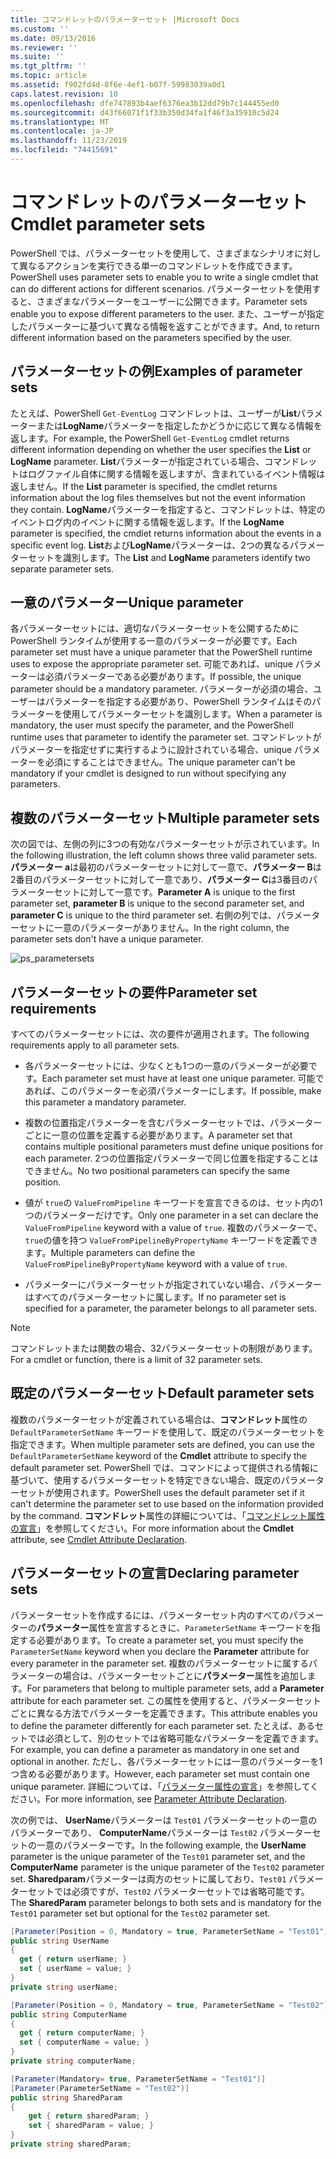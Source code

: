 ```yaml
---
title: コマンドレットのパラメーターセット |Microsoft Docs
ms.custom: ''
ms.date: 09/13/2016
ms.reviewer: ''
ms.suite: ''
ms.tgt_pltfrm: ''
ms.topic: article
ms.assetid: f902fd4d-8f6e-4ef1-b07f-59983039a0d1
caps.latest.revision: 10
ms.openlocfilehash: dfe747893b4aef6376ea3b12dd79b7c144455ed0
ms.sourcegitcommit: d43f66071f1f33b350d34fa1f46f3a35910c5d24
ms.translationtype: MT
ms.contentlocale: ja-JP
ms.lasthandoff: 11/23/2019
ms.locfileid: "74415691"
---
```

# <a name="cmdlet-parameter-sets"></a><span data-ttu-id="e31f7-102">コマンドレットのパラメーターセット</span><span class="sxs-lookup"><span data-stu-id="e31f7-102">Cmdlet parameter sets</span></span>

<span data-ttu-id="e31f7-103">PowerShell では、パラメーターセットを使用して、さまざまなシナリオに対して異なるアクションを実行できる単一のコマンドレットを作成できます。</span><span class="sxs-lookup"><span data-stu-id="e31f7-103">PowerShell uses parameter sets to enable you to write a single cmdlet that can do different actions for different scenarios.</span></span> <span data-ttu-id="e31f7-104">パラメーターセットを使用すると、さまざまなパラメーターをユーザーに公開できます。</span><span class="sxs-lookup"><span data-stu-id="e31f7-104">Parameter sets enable you to expose different parameters to the user.</span></span> <span data-ttu-id="e31f7-105">また、ユーザーが指定したパラメーターに基づいて異なる情報を返すことができます。</span><span class="sxs-lookup"><span data-stu-id="e31f7-105">And, to return different information based on the parameters specified by the user.</span></span>

## <a name="examples-of-parameter-sets"></a><span data-ttu-id="e31f7-106">パラメーターセットの例</span><span class="sxs-lookup"><span data-stu-id="e31f7-106">Examples of parameter sets</span></span>

<span data-ttu-id="e31f7-107">たとえば、PowerShell `Get-EventLog` コマンドレットは、ユーザーが**List**パラメーターまたは**LogName**パラメーターを指定したかどうかに応じて異なる情報を返します。</span><span class="sxs-lookup"><span data-stu-id="e31f7-107">For example, the PowerShell `Get-EventLog` cmdlet returns different information depending on whether the user specifies the **List** or **LogName** parameter.</span></span> <span data-ttu-id="e31f7-108">**List**パラメーターが指定されている場合、コマンドレットはログファイル自体に関する情報を返しますが、含まれているイベント情報は返しません。</span><span class="sxs-lookup"><span data-stu-id="e31f7-108">If the **List** parameter is specified, the cmdlet returns information about the log files themselves but not the event information they contain.</span></span> <span data-ttu-id="e31f7-109">**LogName**パラメーターを指定すると、コマンドレットは、特定のイベントログ内のイベントに関する情報を返します。</span><span class="sxs-lookup"><span data-stu-id="e31f7-109">If the **LogName** parameter is specified, the cmdlet returns information about the events in a specific event log.</span></span> <span data-ttu-id="e31f7-110">**List**および**LogName**パラメーターは、2つの異なるパラメーターセットを識別します。</span><span class="sxs-lookup"><span data-stu-id="e31f7-110">The **List** and **LogName** parameters identify two separate parameter sets.</span></span>

## <a name="unique-parameter"></a><span data-ttu-id="e31f7-111">一意のパラメーター</span><span class="sxs-lookup"><span data-stu-id="e31f7-111">Unique parameter</span></span>

<span data-ttu-id="e31f7-112">各パラメーターセットには、適切なパラメーターセットを公開するために PowerShell ランタイムが使用する一意のパラメーターが必要です。</span><span class="sxs-lookup"><span data-stu-id="e31f7-112">Each parameter set must have a unique parameter that the PowerShell runtime uses to expose the appropriate parameter set.</span></span> <span data-ttu-id="e31f7-113">可能であれば、unique パラメーターは必須パラメーターである必要があります。</span><span class="sxs-lookup"><span data-stu-id="e31f7-113">If possible, the unique parameter should be a mandatory parameter.</span></span> <span data-ttu-id="e31f7-114">パラメーターが必須の場合、ユーザーはパラメーターを指定する必要があり、PowerShell ランタイムはそのパラメーターを使用してパラメーターセットを識別します。</span><span class="sxs-lookup"><span data-stu-id="e31f7-114">When a parameter is mandatory, the user must specify the parameter, and the PowerShell runtime uses that parameter to identify the parameter set.</span></span> <span data-ttu-id="e31f7-115">コマンドレットがパラメーターを指定せずに実行するように設計されている場合、unique パラメーターを必須にすることはできません。</span><span class="sxs-lookup"><span data-stu-id="e31f7-115">The unique parameter can't be mandatory if your cmdlet is designed to run without specifying any parameters.</span></span>

## <a name="multiple-parameter-sets"></a><span data-ttu-id="e31f7-116">複数のパラメーターセット</span><span class="sxs-lookup"><span data-stu-id="e31f7-116">Multiple parameter sets</span></span>

<span data-ttu-id="e31f7-117">次の図では、左側の列に3つの有効なパラメーターセットが示されています。</span><span class="sxs-lookup"><span data-stu-id="e31f7-117">In the following illustration, the left column shows three valid parameter sets.</span></span> <span data-ttu-id="e31f7-118">**パラメーター a**は最初のパラメーターセットに対して一意で、**パラメーター B**は2番目のパラメーターセットに対して一意であり、**パラメーター C**は3番目のパラメーターセットに対して一意です。</span><span class="sxs-lookup"><span data-stu-id="e31f7-118">**Parameter A** is unique to the first parameter set, **parameter B** is unique to the second parameter set, and **parameter C** is unique to the third parameter set.</span></span> <span data-ttu-id="e31f7-119">右側の列では、パラメーターセットに一意のパラメーターがありません。</span><span class="sxs-lookup"><span data-stu-id="e31f7-119">In the right column, the parameter sets don't have a unique parameter.</span></span>

![ps_parametersets](../media/ps-parametersets.gif)

## <a name="parameter-set-requirements"></a><span data-ttu-id="e31f7-121">パラメーターセットの要件</span><span class="sxs-lookup"><span data-stu-id="e31f7-121">Parameter set requirements</span></span>

<span data-ttu-id="e31f7-122">すべてのパラメーターセットには、次の要件が適用されます。</span><span class="sxs-lookup"><span data-stu-id="e31f7-122">The following requirements apply to all parameter sets.</span></span>

- <span data-ttu-id="e31f7-123">各パラメーターセットには、少なくとも1つの一意のパラメーターが必要です。</span><span class="sxs-lookup"><span data-stu-id="e31f7-123">Each parameter set must have at least one unique parameter.</span></span> <span data-ttu-id="e31f7-124">可能であれば、このパラメーターを必須パラメーターにします。</span><span class="sxs-lookup"><span data-stu-id="e31f7-124">If possible, make this parameter a mandatory parameter.</span></span>

- <span data-ttu-id="e31f7-125">複数の位置指定パラメーターを含むパラメーターセットでは、パラメーターごとに一意の位置を定義する必要があります。</span><span class="sxs-lookup"><span data-stu-id="e31f7-125">A parameter set that contains multiple positional parameters must define unique positions for each parameter.</span></span> <span data-ttu-id="e31f7-126">2つの位置指定パラメーターで同じ位置を指定することはできません。</span><span class="sxs-lookup"><span data-stu-id="e31f7-126">No two positional parameters can specify the same position.</span></span>

- <span data-ttu-id="e31f7-127">値が `true`の `ValueFromPipeline` キーワードを宣言できるのは、セット内の1つのパラメーターだけです。</span><span class="sxs-lookup"><span data-stu-id="e31f7-127">Only one parameter in a set can declare the `ValueFromPipeline` keyword with a value of `true`.</span></span>
  <span data-ttu-id="e31f7-128">複数のパラメーターで、`true`の値を持つ `ValueFromPipelineByPropertyName` キーワードを定義できます。</span><span class="sxs-lookup"><span data-stu-id="e31f7-128">Multiple parameters can define the `ValueFromPipelineByPropertyName` keyword with a value of `true`.</span></span>

- <span data-ttu-id="e31f7-129">パラメーターにパラメーターセットが指定されていない場合、パラメーターはすべてのパラメーターセットに属します。</span><span class="sxs-lookup"><span data-stu-id="e31f7-129">If no parameter set is specified for a parameter, the parameter belongs to all parameter sets.</span></span>

> [!NOTE]
> <span data-ttu-id="e31f7-130">コマンドレットまたは関数の場合、32パラメーターセットの制限があります。</span><span class="sxs-lookup"><span data-stu-id="e31f7-130">For a cmdlet or function, there is a limit of 32 parameter sets.</span></span>

## <a name="default-parameter-sets"></a><span data-ttu-id="e31f7-131">既定のパラメーターセット</span><span class="sxs-lookup"><span data-stu-id="e31f7-131">Default parameter sets</span></span>

<span data-ttu-id="e31f7-132">複数のパラメーターセットが定義されている場合は、**コマンドレット**属性の `DefaultParameterSetName` キーワードを使用して、既定のパラメーターセットを指定できます。</span><span class="sxs-lookup"><span data-stu-id="e31f7-132">When multiple parameter sets are defined, you can use the `DefaultParameterSetName` keyword of the **Cmdlet** attribute to specify the default parameter set.</span></span> <span data-ttu-id="e31f7-133">PowerShell では、コマンドによって提供される情報に基づいて、使用するパラメーターセットを特定できない場合、既定のパラメーターセットが使用されます。</span><span class="sxs-lookup"><span data-stu-id="e31f7-133">PowerShell uses the default parameter set if it can't determine the parameter set to use based on the information provided by the command.</span></span> <span data-ttu-id="e31f7-134">**コマンドレット**属性の詳細については、「[コマンドレット属性の宣言](./cmdlet-attribute-declaration.md)」を参照してください。</span><span class="sxs-lookup"><span data-stu-id="e31f7-134">For more information about the **Cmdlet** attribute, see [Cmdlet Attribute Declaration](./cmdlet-attribute-declaration.md).</span></span>

## <a name="declaring-parameter-sets"></a><span data-ttu-id="e31f7-135">パラメーターセットの宣言</span><span class="sxs-lookup"><span data-stu-id="e31f7-135">Declaring parameter sets</span></span>

<span data-ttu-id="e31f7-136">パラメーターセットを作成するには、パラメーターセット内のすべてのパラメーターの**パラメーター**属性を宣言するときに、`ParameterSetName` キーワードを指定する必要があります。</span><span class="sxs-lookup"><span data-stu-id="e31f7-136">To create a parameter set, you must specify the `ParameterSetName` keyword when you declare the **Parameter** attribute for every parameter in the parameter set.</span></span> <span data-ttu-id="e31f7-137">複数のパラメーターセットに属するパラメーターの場合は、パラメーターセットごとに**パラメーター**属性を追加します。</span><span class="sxs-lookup"><span data-stu-id="e31f7-137">For parameters that belong to multiple parameter sets, add a **Parameter** attribute for each parameter set.</span></span> <span data-ttu-id="e31f7-138">この属性を使用すると、パラメーターセットごとに異なる方法でパラメーターを定義できます。</span><span class="sxs-lookup"><span data-stu-id="e31f7-138">This attribute enables you to define the parameter differently for each parameter set.</span></span> <span data-ttu-id="e31f7-139">たとえば、あるセットでは必須として、別のセットでは省略可能なパラメーターを定義できます。</span><span class="sxs-lookup"><span data-stu-id="e31f7-139">For example, you can define a parameter as mandatory in one set and optional in another.</span></span> <span data-ttu-id="e31f7-140">ただし、各パラメーターセットには一意のパラメーターを1つ含める必要があります。</span><span class="sxs-lookup"><span data-stu-id="e31f7-140">However, each parameter set must contain one unique parameter.</span></span> <span data-ttu-id="e31f7-141">詳細については、「[パラメーター属性の宣言](parameter-attribute-declaration.md)」を参照してください。</span><span class="sxs-lookup"><span data-stu-id="e31f7-141">For more information, see [Parameter Attribute Declaration](parameter-attribute-declaration.md).</span></span>

<span data-ttu-id="e31f7-142">次の例では、 **UserName**パラメーターは `Test01` パラメーターセットの一意のパラメーターであり、 **ComputerName**パラメーターは `Test02` パラメーターセットの一意のパラメーターです。</span><span class="sxs-lookup"><span data-stu-id="e31f7-142">In the following example, the **UserName** parameter is the unique parameter of the `Test01` parameter set, and the **ComputerName** parameter is the unique parameter of the `Test02` parameter set.</span></span> <span data-ttu-id="e31f7-143">**Sharedparam**パラメーターは両方のセットに属しており、`Test01` パラメーターセットでは必須ですが、`Test02` パラメーターセットでは省略可能です。</span><span class="sxs-lookup"><span data-stu-id="e31f7-143">The **SharedParam** parameter belongs to both sets and is mandatory for the `Test01` parameter set but optional for the `Test02` parameter set.</span></span>

```csharp
[Parameter(Position = 0, Mandatory = true, ParameterSetName = "Test01")]
public string UserName
{
  get { return userName; }
  set { userName = value; }
}
private string userName;

[Parameter(Position = 0, Mandatory = true, ParameterSetName = "Test02")]
public string ComputerName
{
  get { return computerName; }
  set { computerName = value; }
}
private string computerName;

[Parameter(Mandatory= true, ParameterSetName = "Test01")]
[Parameter(ParameterSetName = "Test02")]
public string SharedParam
{
    get { return sharedParam; }
    set { sharedParam = value; }
}
private string sharedParam;
```
